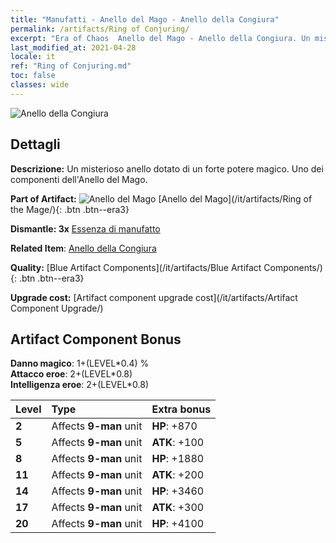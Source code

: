 ```yaml
---
title: "Manufatti - Anello del Mago - Anello della Congiura"
permalink: /artifacts/Ring of Conjuring/
excerpt: "Era of Chaos  Anello del Mago - Anello della Congiura. Un misterioso anello dotato di un forte potere magico. Uno dei componenti dell'Anello del Mago."
last_modified_at: 2021-04-28
locale: it
ref: "Ring of Conjuring.md"
toc: false
classes: wide
---
```


 ![Anello della Congiura](/images/t/artifact_40222.png)



## Dettagli

 **Descrizione:** Un misterioso anello dotato di un forte potere magico. Uno dei componenti dell'Anello del Mago.

 **Part of Artifact:** ![Anello del Mago](/images/t/icon_artifact_22.png) [Anello del Mago](/it/artifacts/Ring of the Mage/){: .btn .btn--era3}

 **Dismantle: 3x** [Essenza di manufatto](/ItemsIT/con_905/)

 **Related Item**: [Anello della Congiura](/ItemsIT/art_116/)

 **Quality:** [Blue Artifact Components](/it/artifacts/Blue Artifact Components/){: .btn .btn--era3}

 **Upgrade cost:** [Artifact component upgrade cost](/it/artifacts/Artifact Component Upgrade/)

## Artifact Component Bonus

  **Danno magico**: 1+(LEVEL\*0.4) %<br/>**Attacco eroe**: 2+(LEVEL\*0.8)<br/>**Intelligenza eroe**: 2+(LEVEL\*0.8)

  |  Level  | Type |    Extra bonus  | 
  |:--------|:-----|:----------------| 
  | **2** | Affects **9-man** unit | **HP**: +870 | 
  | **5** | Affects **9-man** unit | **ATK**: +100 | 
  | **8** | Affects **9-man** unit | **HP**: +1880 | 
  | **11** | Affects **9-man** unit | **ATK**: +200 | 
  | **14** | Affects **9-man** unit | **HP**: +3460 | 
  | **17** | Affects **9-man** unit | **ATK**: +300 | 
  | **20** | Affects **9-man** unit | **HP**: +4100 | 
